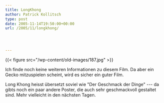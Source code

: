 ```yaml
---
title: LongKhong
author: Patrick Kollitsch
type: post
date: 2005-11-14T19:50:00+00:00
url: /2005/11/longkhong/




---
```

{{< figure src="/wp-content/old-images/187.jpg" >}}

Ich finde noch keine weiteren Informationen zu diesem Film. Da aber ein Gecko mitzuspielen scheint, wird es sicher ein guter Film.

Long Khong heisst &uuml;bersetzt soviel wie "Der Geschmack der Dinge" --- da gibts noch ein paar andere Poster, die auch sehr geschmackvoll gestaltet sind. Mehr vielleicht in den n&auml;chsten Tagen.